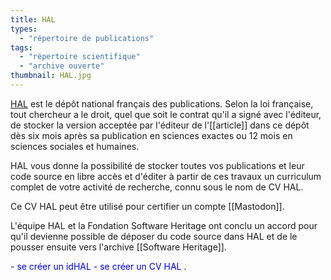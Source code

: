 ```yaml
---
title: HAL
types:
  - "répertoire de publications"
tags:
  - "répertoire scientifique"
  - "archive ouverte"
thumbnail: HAL.jpg
---
```


[HAL](https://hal.science) est le dépôt national français des publications. 
Selon la loi française, tout chercheur a le droit, quel que soit le contrat qu'il a signé avec l'éditeur, de stocker la version acceptée par l'éditeur de l'[[article]] dans ce dépôt dès six mois après sa publication en sciences exactes ou 12 mois en sciences sociales et humaines.

HAL vous donne la possibilité de stocker toutes vos publications et leur code source en libre accès et d'éditer à partir de ces travaux un curriculum complet de votre activité de recherche, connu sous le nom de CV HAL.

Ce CV HAL peut être utilisé pour certifier un compte [[Mastodon]].

L'équipe HAL et la Fondation Software Heritage ont conclu un accord pour qu'il devienne possible de déposer du code source dans HAL et de le pousser ensuite vers l'archive [[Software Heritage]].

<span style="color:blue">
- se créer un idHAL
- se créer un CV HAL
</span>.